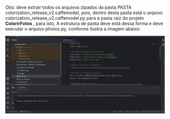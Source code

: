 Obs: deve extrair  todos os arquivos zipados da pasta PASTA colorization_release_v2.caffemodel, pois, dentro desta pasta está o arquivo colorization_release_v2.caffemodel.py para a pasta raiz do projeto <b>ColorirFotos</b> , para isto, A estrutura de pasta deve está dessa forma e deve executar o arquivo photos.py, conforme ilustra a imagem abaixo:

<img src="/estruturas de pastas.png" alt="estruturas de pastas">
